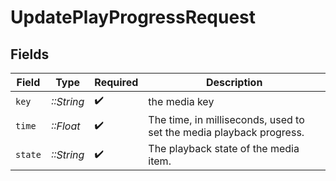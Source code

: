 # UpdatePlayProgressRequest


## Fields

| Field                                                               | Type                                                                | Required                                                            | Description                                                         |
| ------------------------------------------------------------------- | ------------------------------------------------------------------- | ------------------------------------------------------------------- | ------------------------------------------------------------------- |
| `key`                                                               | *::String*                                                          | :heavy_check_mark:                                                  | the media key                                                       |
| `time`                                                              | *::Float*                                                           | :heavy_check_mark:                                                  | The time, in milliseconds, used to set the media playback progress. |
| `state`                                                             | *::String*                                                          | :heavy_check_mark:                                                  | The playback state of the media item.                               |
